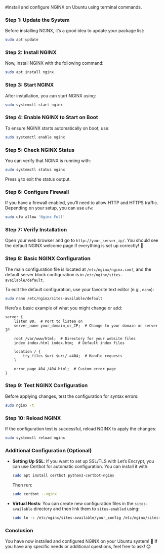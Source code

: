 #install and configure NGINX on Ubuntu using terminal commands.

### Step 1: Update the System

Before installing NGINX, it’s a good idea to update your package list:

```bash
sudo apt update
```

### Step 2: Install NGINX

Now, install NGINX with the following command:

```bash
sudo apt install nginx
```

### Step 3: Start NGINX

After installation, you can start NGINX using:

```bash
sudo systemctl start nginx
```

### Step 4: Enable NGINX to Start on Boot

To ensure NGINX starts automatically on boot, use:

```bash
sudo systemctl enable nginx
```

### Step 5: Check NGINX Status

You can verify that NGINX is running with:

```bash
sudo systemctl status nginx
```

Press `q` to exit the status output.

### Step 6: Configure Firewall

If you have a firewall enabled, you’ll need to allow HTTP and HTTPS traffic. Depending on your setup, you can use `ufw`:

```bash
sudo ufw allow 'Nginx Full'
```

### Step 7: Verify Installation

Open your web browser and go to `http://your_server_ip/`. You should see the default NGINX welcome page if everything is set up correctly! 🎉

### Step 8: Basic NGINX Configuration

The main configuration file is located at `/etc/nginx/nginx.conf`, and the default server block configuration is in `/etc/nginx/sites-available/default`. 

To edit the default configuration, use your favorite text editor (e.g., `nano`):

```bash
sudo nano /etc/nginx/sites-available/default
```

Here’s a basic example of what you might change or add:

```nginx
server {
    listen 80;  # Port to listen on
    server_name your_domain_or_IP;  # Change to your domain or server IP
    
    root /var/www/html;  # Directory for your website files
    index index.html index.htm;  # Default index files

    location / {
        try_files $uri $uri/ =404;  # Handle requests
    }

    error_page 404 /404.html;  # Custom error page
}
```

### Step 9: Test NGINX Configuration

Before applying changes, test the configuration for syntax errors:

```bash
sudo nginx -t
```

### Step 10: Reload NGINX

If the configuration test is successful, reload NGINX to apply the changes:

```bash
sudo systemctl reload nginx
```

### Additional Configuration (Optional)

- **Setting Up SSL**: If you want to set up SSL/TLS with Let’s Encrypt, you can use Certbot for automatic configuration. You can install it with:

  ```bash
  sudo apt install certbot python3-certbot-nginx
  ```

  Then run:

  ```bash
  sudo certbot --nginx
  ```

- **Virtual Hosts**: You can create new configuration files in the `sites-available` directory and then link them to `sites-enabled` using:

  ```bash
  sudo ln -s /etc/nginx/sites-available/your_config /etc/nginx/sites-enabled/
  ```

### Conclusion

You have now installed and configured NGINX on your Ubuntu system! 🎉 If you have any specific needs or additional questions, feel free to ask! 😊
